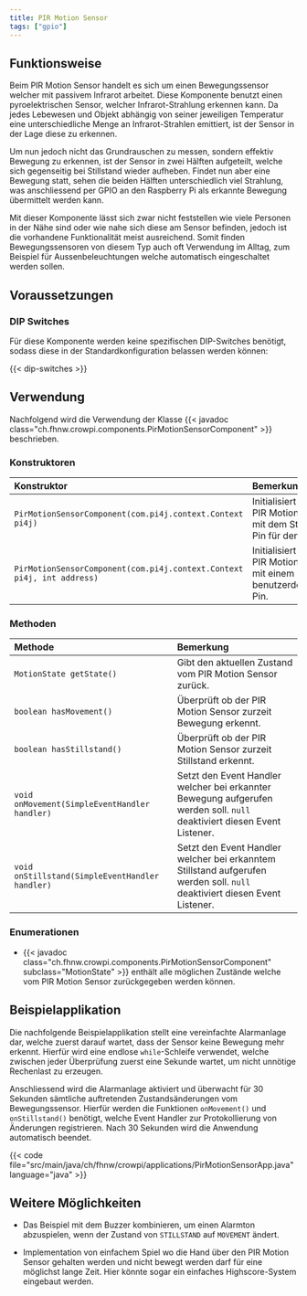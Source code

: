 ```yaml
---
title: PIR Motion Sensor
tags: ["gpio"]
---
```


## Funktionsweise

Beim PIR Motion Sensor handelt es sich um einen Bewegungssensor welcher mit passivem Infrarot arbeitet. Diese Komponente benutzt einen
pyroelektrischen Sensor, welcher Infrarot-Strahlung erkennen kann. Da jedes Lebewesen und Objekt abhängig von seiner jeweiligen Temperatur
eine unterschiedliche Menge an Infrarot-Strahlen emittiert, ist der Sensor in der Lage diese zu erkennen.

Um nun jedoch nicht das Grundrauschen zu messen, sondern effektiv Bewegung zu erkennen, ist der Sensor in zwei Hälften aufgeteilt, welche
sich gegenseitig bei Stillstand wieder aufheben. Findet nun aber eine Bewegung statt, sehen die beiden Hälften unterschiedlich viel
Strahlung, was anschliessend per GPIO an den Raspberry Pi als erkannte Bewegung übermittelt werden kann.

Mit dieser Komponente lässt sich zwar nicht feststellen wie viele Personen in der Nähe sind oder wie nahe sich diese am Sensor befinden,
jedoch ist die vorhandene Funktionalität meist ausreichend. Somit finden Bewegungssensoren von diesem Typ auch oft Verwendung im Alltag, zum
Beispiel für Aussenbeleuchtungen welche automatisch eingeschaltet werden sollen.

## Voraussetzungen

### DIP Switches

Für diese Komponente werden keine spezifischen DIP-Switches benötigt, sodass diese in der Standardkonfiguration belassen werden können:

{{< dip-switches >}}

## Verwendung

Nachfolgend wird die Verwendung der Klasse {{< javadoc class="ch.fhnw.crowpi.components.PirMotionSensorComponent" >}} beschrieben.

### Konstruktoren

| Konstruktor                                                            | Bemerkung                                                                  |
|:-----------------------------------------------------------------------|:---------------------------------------------------------------------------|
| `PirMotionSensorComponent(com.pi4j.context.Context pi4j)`              | Initialisiert einen PIR Motion Sensor mit dem Standard-Pin für den CrowPi. |
| `PirMotionSensorComponent(com.pi4j.context.Context pi4j, int address)` | Initialisiert einen PIR Motion Sensor mit einem benutzerdefinierten Pin.   |

### Methoden

| Methode                                         | Bemerkung                                                                                                                  |
|:------------------------------------------------|:---------------------------------------------------------------------------------------------------------------------------|
| `MotionState getState()`                        | Gibt den aktuellen Zustand vom PIR Motion Sensor zurück.                                                                   |
| `boolean hasMovement()`                         | Überprüft ob der PIR Motion Sensor zurzeit Bewegung erkennt.                                                               |
| `boolean hasStillstand()`                       | Überprüft ob der PIR Motion Sensor zurzeit Stillstand erkennt.                                                             |
| `void onMovement(SimpleEventHandler handler)`   | Setzt den Event Handler welcher bei erkannter Bewegung aufgerufen werden soll. `null` deaktiviert diesen Event Listener.   |
| `void onStillstand(SimpleEventHandler handler)` | Setzt den Event Handler welcher bei erkanntem Stillstand aufgerufen werden soll. `null` deaktiviert diesen Event Listener. |

### Enumerationen

- {{< javadoc class="ch.fhnw.crowpi.components.PirMotionSensorComponent" subclass="MotionState" >}} enthält alle möglichen Zustände welche
  vom PIR Motion Sensor zurückgegeben werden können.

## Beispielapplikation

Die nachfolgende Beispielapplikation stellt eine vereinfachte Alarmanlage dar, welche zuerst darauf wartet, dass der Sensor keine Bewegung
mehr erkennt. Hierfür wird eine endlose `while`-Schleife verwendet, welche zwischen jeder Überprüfung zuerst eine Sekunde wartet, um nicht
unnötige Rechenlast zu erzeugen.

Anschliessend wird die Alarmanlage aktiviert und überwacht für 30 Sekunden sämtliche auftretenden Zustandsänderungen vom Bewegungssensor.
Hierfür werden die Funktionen `onMovement()` und `onStillstand()` benötigt, welche Event Handler zur Protokollierung von Änderungen
registrieren. Nach 30 Sekunden wird die Anwendung automatisch beendet.

{{< code file="src/main/java/ch/fhnw/crowpi/applications/PirMotionSensorApp.java" language="java" >}}

## Weitere Möglichkeiten

- Das Beispiel mit dem Buzzer kombinieren, um einen Alarmton abzuspielen, wenn der Zustand von `STILLSTAND` auf `MOVEMENT` ändert.

- Implementation von einfachem Spiel wo die Hand über den PIR Motion Sensor gehalten werden und nicht bewegt werden darf für eine möglichst
  lange Zeit. Hier könnte sogar ein einfaches Highscore-System eingebaut werden.


